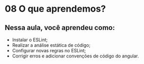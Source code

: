 # 08 O que aprendemos?

## Nessa aula, você aprendeu como:

- Instalar o ESLint;
- Realizar a análise estática de código;
- Configurar novas regras no ESLint;
- Corrigir erros e adicionar convenções de código do angular.